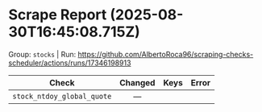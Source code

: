 # Scrape Report (2025-08-30T16:45:08.715Z)

Group: `stocks`  |  Run: https://github.com/AlbertoRoca96/scraping-checks-scheduler/actions/runs/17346198913

| Check | Changed | Keys | Error |
|---|:---:|:--|:--|
| `stock_ntdoy_global_quote` | — |  |  |
